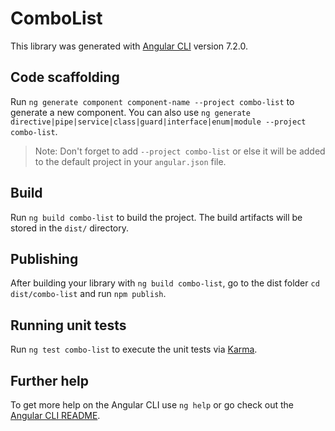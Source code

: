 # ComboList

This library was generated with [Angular CLI](https://github.com/angular/angular-cli) version 7.2.0.

## Code scaffolding

Run `ng generate component component-name --project combo-list` to generate a new component. You can also use `ng generate directive|pipe|service|class|guard|interface|enum|module --project combo-list`.
> Note: Don't forget to add `--project combo-list` or else it will be added to the default project in your `angular.json` file. 

## Build

Run `ng build combo-list` to build the project. The build artifacts will be stored in the `dist/` directory.

## Publishing

After building your library with `ng build combo-list`, go to the dist folder `cd dist/combo-list` and run `npm publish`.

## Running unit tests

Run `ng test combo-list` to execute the unit tests via [Karma](https://karma-runner.github.io).

## Further help

To get more help on the Angular CLI use `ng help` or go check out the [Angular CLI README](https://github.com/angular/angular-cli/blob/master/README.md).
